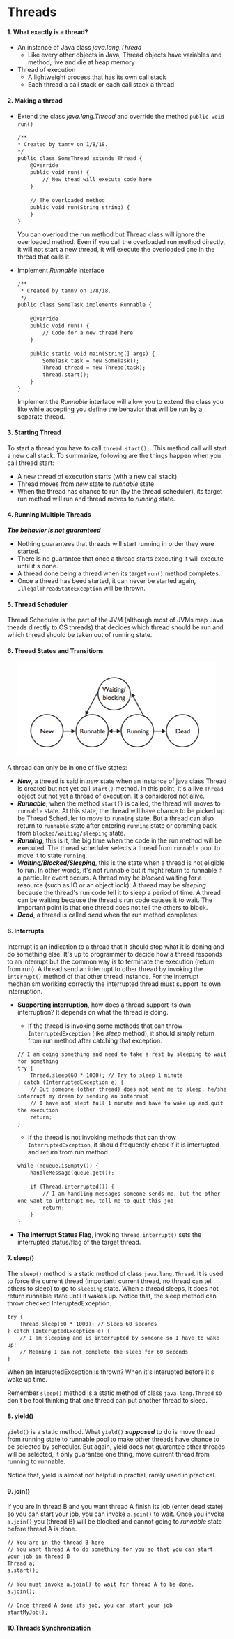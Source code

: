 # Threads


#### 1. What exactly is a thread?

* An instance of Java class *java.lang.Thread* 
    * Like every other objects in Java, Thread objects have variables and method, live and die at heap memory
* Thread of execution
    * A lightweight process that has its own call stack
    * Each thread a call stack or each call stack a thread
    
#### 2. Making a thread
* Extend the class *java.lang.Thread* and override the method ```public void run()```
    ```
    /**
    * Created by tamnv on 1/8/18.
    */
    public class SomeThread extends Thread {
        @Override
        public void run() {
            // New thead will execute code here
        }
        
        // The overloaded method
        public void run(String string) {
        }
    }
    ```
    You can overload the run method but Thread class will ignore the overloaded method. Even if you call the overloaded run method directly, it will not start a new thread, it will execute the overloaded one in the thread that calls it.
    

* Implement *Runnable* interface
    ```
    /**
     * Created by tamnv on 1/8/18.
     */
    public class SomeTask implements Runnable {

        @Override
        public void run() {
            // Code for a new thread here
        }

        public static void main(String[] args) {
            SomeTask task = new SomeTask();
            Thread thread = new Thread(task);
            thread.start();
        }
    }
    ```
    Implement the *Runnable* interface will allow you to extend the class you like while accepting you define the behavior that will be run by a separate thread.
    

#### 3. Starting Thread
To start a thread you have to call ```thread.start();```. This method call will start a new call stack. To summarize, following are the things happen when you call thread start:
* A new thread of execution starts (with a new call stack)
* Thread moves from *new* state to *runnable* state
* When the thread has chance to run (by the thread scheduler), its target run method will run and thread moves to *running* state.

#### 4. Running Multiple Threads
***The behavior is not guaranteed***<br/>
* Nothing guarantees that threads will start running in order they were started.
* There is no guarantee that once a thread starts executing it will execute until it's done.
* A thread done being a thread when its target ```run()``` method completes.
* Once a thread has beed started, it can never be started again, ```IllegalThreadStateException``` will be thrown.


#### 5. Thread Scheduler
Thread Scheduler is the part of the JVM (although most of JVMs map Java theads directly to OS threads) that decides which thread should be run and which thread should be taken out of running state. 


#### 6. Thread States and Transitions
<p align="center"><img src="/images/thread_states.png" /></p>

A thread can only be in one of five states:
* ***New***, a thread is said in *new* state when an instance of java class Thread is created but not yet call ```start()``` method. In this point, it's a live ```Thread``` object but not yet a thread of execution. It's considered not alive.
* ***Runnable***, when the method ```start()``` is called, the thread will moves to ```runnable``` state. At this state, the thread will have chance to be picked up be Thread Scheduler to move to ```running``` state. But a thread can also return to ```runnable``` state after entering ```running``` state or comming back from ```blocked/waiting/sleeping``` state. 
* ***Running***, this is it, the big time when the code in the run method will be executed. The thread scheduler selects a thread from ```runnable``` pool to move it to state ```running```.
* ***Waiting/Blocked/Sleeping***, this is the state when a thread is not eligible to run. In other words, it's not runnable but it might return to runnable if a particular event occurs. A thread may be *blocked* waiting for a resource (such as IO or an object lock). A thread may be *sleeping* because the thread's run code tell it to sleep a period of time. A thread can be waiting because the thread's run code causes it to wait. The important point is that one thread does not tell the others to block. 
* ***Dead***, a thread is called *dead* when the run method completes. 

#### 6. Interrupts
Interrupt is an indication to a thread that it should stop what it is doning and do something else. It's up to programmer to decide how a thread responds to an interrupt but the common way is to terminate the execution (return from run). A thread send an interrupt to other thread by invoking the ```interrupt()``` method of that other thread instance. For the interrupt mechanism woriking correctly the interrupted thread must support its own interruption. 

* **Supporting interruption**, how does a thread support its own interruption? It depends on what the thread is doing.
    * If the thread is invoking some methods that can throw ```InterruptedException``` (like *sleep* method), it should simply return from run method after catching that exception.
    ```
    // I am doing something and need to take a rest by sleeping to wait for something
    try {
        Thread.sleep(60 * 1000); // Try to sleep 1 minute
    } catch (InterruptedException e) {
        // But someone (other thread) does not want me to sleep, he/she interrupt my dream by sending an interrupt
        // I have not slept full 1 minute and have to wake up and quit the execution
        return;
    }
    ```
    * If the thread is not invoking methods that can throw ```InterruptedException```, it should frequently check if it is interrupted and return from run method.
    ```
    while (!queue.isEmpty()) {
        handleMessage(queue.get());
        
        if (Thread.interrupted()) {
            // I am handling messages someone sends me, but the other one want to intterupt me, tell me to quit this job
            return;
        }
    }
    ```

* **The Interrupt Status Flag**, invoking ```Thread.interrupt()``` sets the interrupted status/flag of the target thread.



#### 7. sleep()
The ```sleep()``` method is a static method of class ```java.lang.Thread```. It is used to force the current thread (important: current thread, no thread can tell others to sleep) to go to ```sleeping``` state. When a thread sleeps, it does not return runnable state until it wakes up. Notice that, the sleep method can throw checked InteruptedException.
```
try {
    Thread.sleep(60 * 1000); // Sleep 60 seconds
} catch (InteruptedException e) {
    // I am sleeping and is interrupted by someone so I have to wake up!
    // Meaning I can not complete the sleep for 60 seconds
} 
```
When an InteruptedException is thrown? When it's interupted before it's wake up time.

Remember ```sleep()``` method is a static method of class ```java.lang.Thread``` so don't be fool thinking that one thread can put another thread to sleep.


#### 8. yield()
```yield()``` is a static method. What ```yield()``` ***supposed*** to do is move thread from running state to runnable pool to make other threads have chance to be selected by scheduler. But again, yield does not guarantee other threads will be selected, it only guarantee one thing, move current thread from running to runnable.

Notice that, yield is almost not helpful in practial, rarely used in practical.


#### 9. join()
If you are in thread B and you want thread A finish its job (enter dead state) so you can start your job, you can invoke ```a.join()``` to wait. Once you invoke ```a.join()``` you (thread B) will be blocked and cannot going to *runnable* state before thread A is done.
```
// You are in the thread B here
// You want thread A to do something for you so that you can start your job in thread B
Thread a;
a.start();

// You must invoke a.join() to wait for thread A to be done.
a.join();

// Once thread A done its job, you can start your job
startMyJob();
```

#### 10.Threads Synchronization 
